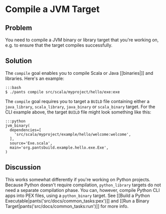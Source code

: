# Compile a JVM Target

## Problem

You need to compile a JVM binary or library target that you're working on, e.g. to ensure that the target compiles successfully.

## Solution

The `compile` goal enables you to compile Scala or Java [[binaries|]] and libraries. Here's an example:

    :::bash
    $ ./pants compile src/scala/myproject/hello/exe:exe


The `compile` goal requires you to target a `BUILD` file containing either a `java_library`, `scala_library`, `java_binary` or `scala_binary` target. For the CLI example above, the target `BUILD` file might look something like this:

    :::python
    jvm_binary(
      dependencies=[
        'src/scala/myproject/example/hello/welcome:welcome',
      ],
      source='Exe.scala',
      main='org.pantsbuild.example.hello.exe.Exe',
    )


## Discussion

This works somewhat differently if you're working on Python projects. Because Python doesn't require compilation, `python_library` targets do not need a separate compilation phase. You can, however, compile Python CLI apps into PEX files, using a `python_binary` target. See [[Build a Python Executable|pants('src/docs/common_tasks:pex')]] and [[Run a Binary Target|pants('src/docs/common_tasks:run')]] for more info.
